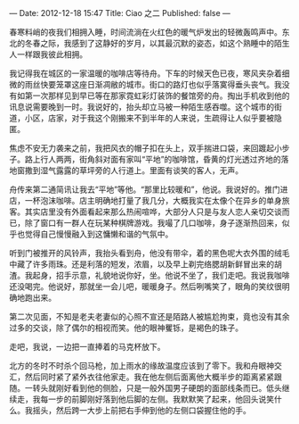 —
Date: 2012-12-18 15:47
Title: Ciao 之二
Published: false
—

春寒料峭的夜我们相拥入睡，时间流淌在火红色的暖气炉发出的轻微轰鸣声中。东北的冬春之际，我感到了这静好的岁月，以其最沉默的姿态，如这个熟睡中的陌生人一样跟我彼此相拥。

我记得我在城区的一家温暖的咖啡店等待舟。下车的时候天色已夜，寒风夹杂着细微的雨丝快要笼罩这座日渐凋敝的城市。街口的路灯也似乎落寞得垂头丧气。我没有如第一次那样见到早已等在那家霓虹彩灯装饰的餐馆旁的舟。掏出手机收到他的讯息说需要晚到一时。我说好的，抬头却立马被一种陌生感吞噬。这个城市的街道，小区，店家，对于我这个刚搬来不到半年的人来说，生疏得让人似乎要被隐匿。

焦虑不安无力袭来之前，我把风衣的帽子扣在头上，双手揣进口袋，来回踱起小步子。路上行人两两，街角斜对面有家叫“平地”的咖啡馆，昏黄的灯光透过齐地的落地窗撒到湿气露露的草坪旁的人行道上。里面有谈笑的客人，无声。

舟传来第二通简讯让我去“平地”等他。“那里比较暖和”，他说。我说好的。推门进店，一杯泡沫咖啡。店主明确地打量了我几分，大概我实在太像个在异乡的单身旅客。其实店里没有外面看起来那么热闹喧哗，大部分人只是与友人恋人亲切交谈而已，除了窗口有一群人在玩某种棋牌游戏。我嘬了几口咖啡，身子逐渐热回来，似乎也觉得自己慢慢融入到这慵懒和谐的气氛中。

听到门被推开的风铃声，我抬头看到舟，他没有带伞，着的黑色呢大衣外围的绒毛中藏了许多雨珠。还是利落的短发，浓眉，以及早上剃完络腮胡新鲜冒出来的胡渣。我起身，招手示意，礼貌地说你好，坐。他说不坐了，我们走吧。我说我咖啡还没喝完。他说好，那就坐一会儿吧，暖暖身子。然后咧嘴笑了，眼角的笑纹很明确地跑出来。

第二次见面，不知是老夫老妻似的心照不宣还是陌路人被尴尬拘束，竟也没有其余过多的交谈，除了偶尔的相视而笑。他的眼神矍铄，是褐色的珠子。

走吧，我说，一边把一直捧着的马克杯放下。

北方的冬时不时杀个回马枪，加上雨水的缘故温度应该到了零下。我和舟眼神交汇，然后同时紧了紧外衣往他家走。我在他左侧后面离他大概半步的距离紧紧跟随。一转头就刚好看到他的侧脸，只是一般外国男子硬朗的面部线条而已。低头继续走，我每一步的前脚刚好落到他后脚的左侧。我默默笑了起来，他回头说笑什么。我摇头，然后跨一大步上前把右手伸到他的左侧口袋握住他的手。



